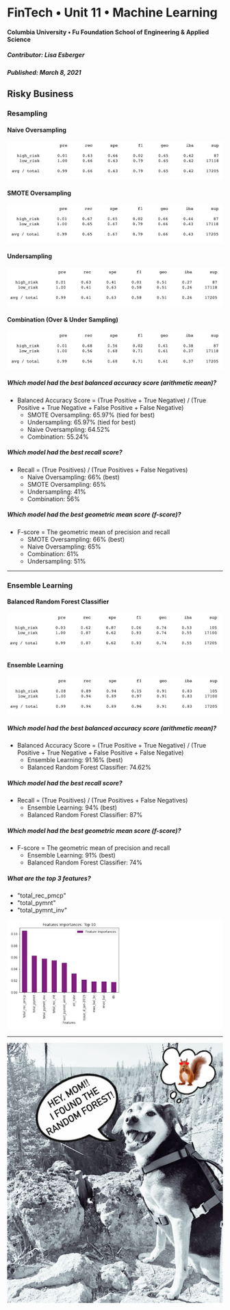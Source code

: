 # FinTech • Unit 11 • Machine Learning
#### Columbia University • Fu Foundation School of Engineering & Applied Science
##### Contributor:  Lisa Esberger
##### Published:  March 8, 2021

## Risky Business


### Resampling
#### Naive Oversampling
![Oversampling-Report](https://github.com/1monalisa1/11-Machine-Learning/blob/23e4a1d279d9acf753e27b1fbc8b040f12e053ec/Resources/11-Report-Oversamplng.jpeg)

#### SMOTE Oversampling
![SMOTE-Report](https://github.com/1monalisa1/11-Machine-Learning/blob/23e4a1d279d9acf753e27b1fbc8b040f12e053ec/Resources/11-Report_SMOTE-Oversampling.jpeg)

#### Undersampling
![Undersampling-Report](https://github.com/1monalisa1/11-Machine-Learning/blob/23e4a1d279d9acf753e27b1fbc8b040f12e053ec/Resources/11-Report_Undersampling.jpeg)

#### Combination (Over & Under Sampling)
![Combination-Report](https://github.com/1monalisa1/11-Machine-Learning/blob/23e4a1d279d9acf753e27b1fbc8b040f12e053ec/Resources/11-Report_Combination.jpeg)

##### *Which model had the best balanced accuracy score (arithmetic mean)?*
* Balanced Accuracy Score = (True Positive + True Negative) / (True Positive + True Negative + False Positive + False Negative)
  * SMOTE Oversampling: 65.97% (tied for best)
  * Undersampling: 65.97% (tied for best)
  * Naive Oversampling: 64.52%
  * Combination: 55.24%

##### *Which model had the best recall score?*
* Recall = (True Positives) / (True Positives + False Negatives)
  * Naive Oversampling: 66% (best)
  * SMOTE Oversampling: 65%
  * Undersampling: 41%
  * Combination: 56%

##### *Which model had the best geometric mean score (f-score)?*
* F-score = The geometric mean of precision and recall
  * SMOTE Oversampling: 66% (best)
  * Naive Oversampling: 65%
  * Combination: 61%
  * Undersampling: 51%

-----------------------------------------------------
### Ensemble Learning
#### Balanced Random Forest Classifier
![BRFC-Report](https://github.com/1monalisa1/11-Machine-Learning/blob/23e4a1d279d9acf753e27b1fbc8b040f12e053ec/Resources/11-Report_BRFC.jpeg)

#### Ensemble Learning
![Ensemble-Report](https://github.com/1monalisa1/11-Machine-Learning/blob/23e4a1d279d9acf753e27b1fbc8b040f12e053ec/Resources/11-Report_Ensemble.jpeg)

##### *Which model had the best balanced accuracy score (arithmetic mean)?*
* Balanced Accuracy Score = (True Positive + True Negative) / (True Positive + True Negative + False Positive + False Negative)
  * Ensemble Learning: 91.16% (best)
  * Balanced Random Forest Classifier: 74.62%

##### *Which model had the best recall score?*
* Recall = (True Positives) / (True Positives + False Negatives)
  * Ensemble Learning: 94% (best)
  * Balanced Random Forest Classifier: 87%

##### *Which model had the best geometric mean score (f-score)?*
* F-score = The geometric mean of precision and recall
  * Ensemble Learning: 91% (best)
  * Balanced Random Forest Classifier: 74%

##### *What are the top 3 features?*
* "total_rec_pmcp"
* "total_pymnt"
* "total_pymnt_inv"

![BRFC-Chart](https://github.com/1monalisa1/11-Machine-Learning/blob/8d7da45a818299c6896b30e19f8dcf5e3ecf5b17/Resources/11-BRFC.jpeg)


-----------------------------------------------------
![Mona-Random-Forest](https://github.com/1monalisa1/11-Machine-Learning/blob/2baf96b044064bd46e50624bb0aca9a9de9dbbca/Resources/11-Mona-RandomForest.jpeg)
